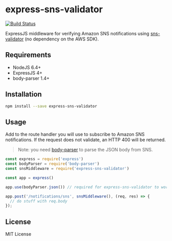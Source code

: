 # express-sns-validator

[![Build Status](https://travis-ci.org/compwright/express-sns-validator.svg?branch=master)](https://travis-ci.org/compwright/express-sns-validator)

ExpressJS middleware for verifying Amazon SNS notifications using [sns-validator](https://www.npmjs.com/package/sns-validator) (no dependency on the AWS SDK).

## Requirements

* NodeJS 6.4+
* ExpressJS 4+
* body-parser 1.4+

## Installation

```bash
npm install --save express-sns-validator
```

## Usage

Add to the route handler you will use to subscribe to Amazon SNS notifications. If the request does not validate, an HTTP 400 will be returned.

> Note: you need [body-parser](https://npmjs.com/package/body-parser) to parse the JSON body from SNS.

```javascript
const express = require('express')
const bodyParser = require('body-parser')
const snsMiddleware = require('express-sns-validator')

const app = express()

app.use(bodyParser.json()) // required for express-sns-validator to work properly

app.post('/notifications/sns', snsMiddleware(), (req, res) => {
  // do stuff with req.body
});
```

## License

MIT License
